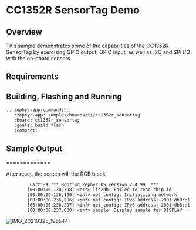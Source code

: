 

# CC1352R SensorTag Demo

## Overview


This sample demonstrates some of the capabilities of the CC1352R SensorTag by
exercising GPIO output, GPIO input, as well as I2C and SPI I/O with the on-board
sensors.

## Requirements


## Building, Flashing and Running

```
.. zephyr-app-commands::
   :zephyr-app: samples/boards/ti/cc1352r_sensortag
   :board: cc1352r_sensortag
   :goals: build flash
   :compact:
```

## Sample Output
=============


After reset, the screen will the RGB block


```        
         uart:~$ *** Booting Zephyr OS version 2.4.99  ***
        [00:00:00.130,798] <err> lis2dh: Failed to read chip id.
        [00:00:00.136,199] <inf> net_config: Initializing network
        [00:00:00.236,206] <inf> net_config: IPv6 address: 2001:db8::1
        [00:00:00.236,297] <inf> net_config: IPv6 address: 2001:db8::1
        [00:00:00.237,030] <inf> sample: Display sample for DISPLAY
```
![IMG_20210325_195544](https://user-images.githubusercontent.com/4081906/112469389-64c95080-8da4-11eb-9529-1de827a2e16b.jpg)

